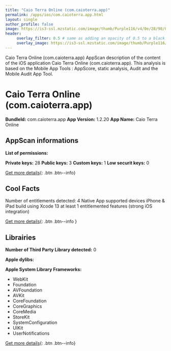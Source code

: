 ```yaml
---
title: "Caio Terra Online (com.caioterra.app)"
permalink: /apps/ios/com.caioterra.app.html
layout: single
author_profile: false
image: https://is3-ssl.mzstatic.com/image/thumb/Purple116/v4/0e/28/98/0e2898d4-e916-5b65-9346-413732551c04/AppIcon-1x_U007emarketing-0-7-0-85-220.png/512x512bb.jpg
header: 
     overlay_filter: 0.5 # same as adding an opacity of 0.5 to a black background
     overlay_image: https://is3-ssl.mzstatic.com/image/thumb/Purple116/v4/0e/28/98/0e2898d4-e916-5b65-9346-413732551c04/AppIcon-1x_U007emarketing-0-7-0-85-220.png/512x512bb.jpg
---
```

Caio Terra Online (com.caioterra.app) AppScan description of the content of the iOS application Caio Terra Online (com.caioterra.app). This analysis is based on the Mobile App Tools : AppScore, static analysis, Audit and the Mobile Audit App Tool.

# Caio Terra Online (com.caioterra.app)

**BundleId:** com.caioterra.app
**App Version:** 1.2.20
**App Name:** Caio Terra Online


## AppScan informations 

**List of permissions:** 
  
  
**Private keys:** 28
**Public keys:** 3
**Custom keys:** 1
**Low securit keys:** 0
  
[Get more details](/pricing.html){: .btn .btn--info}

## Cool Facts

Number of entitlements detected: 4
Native App
supported devices iPhone & iPad
build using Xcode 13
at least 1 entitlemented features (strong iOS integration)
  
[Get more details](/pricing.html){: .btn .btn--info }

## Librairies 
**Number of Third Party Library detected:** 0


**Apple dylibs:**


**Apple System Library Frameworks:**
- WebKit
- Foundation
- AVFoundation
- AVKit
- CoreFoundation
- CoreGraphics
- CoreMedia
- StoreKit
- SystemConfiguration
- UIKit
- UserNotifications


  
[Get more details](/pricing.html){: .btn .btn--info}

